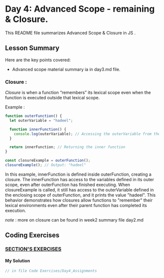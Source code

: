 # Day 4: Advanced Scope - remaining & Closure.

This README file summarizes Advanced Scope & Closure in JS . 

## Lesson Summary
Here are the key points covered:
-  Advanced scope material summary ia in day3.md file.
###  Closure :
*Closure* is when a function “remembers” its
lexical scope even when the function is
executed outside that lexical scope.

Example :

```javascript
function outerFunction() {
  let outerVariable = "hadeel";

  function innerFunction() {
    console.log(outerVariable); // Accessing the outerVariable from the enclosing scope
  }

  return innerFunction; // Returning the inner function
}

const closureExample = outerFunction();
closureExample(); // Output: "hadeel"

```
In this example, innerFunction is defined inside outerFunction, creating a closure. The innerFunction has access to the variables defined in its outer scope, even after outerFunction has finished executing. When closureExample is called, it still has access to the outerVariable defined in the enclosing scope of outerFunction, and it prints the value "hadeel". This behavior demonstrates how closures allow functions to "remember" their lexical environments even after their parent function has completed its execution.

*note* : more on closure can be found in week2 summary file day2.md


## Coding Exercises

### [SECTION'S EXERCISES](https://github.com/orjwan-alrajaby/gsg-expressjs-backend-training-2023/blob/main/learning-sprint-1/week3-day4-tasks/tasks.md)

#### My Solution
```javascript
// in file Code Exercises/Day4_Assignments
```
